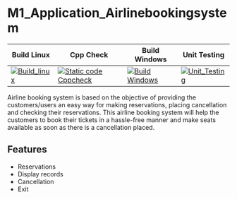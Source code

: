 # M1_Application_Airlinebookingsystem
| Build Linux| Cpp Check | Build Windows|Unit Testing |
|--------|-------|-------|-------|
|[![Build_linux](https://github.com/samstyle321/M1_App_Billing_System/actions/workflows/build_linux.yml/badge.svg)](https://github.com/samstyle321/M1_App_Billing_System/actions/workflows/build_linux.yml)                                     | [![Static code Cppcheck](https://github.com/samstyle321/M1_App_Billing_System/actions/workflows/cppcheck.yml/badge.svg)](https://github.com/samstyle321/M1_App_Billing_System/actions/workflows/cppcheck.yml)                                        |[![Build Windows](https://github.com/samstyle321/M1_App_Billing_System/actions/workflows/build_windows.yml/badge.svg)](https://github.com/samstyle321/M1_App_Billing_System/actions/workflows/build_windows.yml)                                   |[![Unit_Testing](https://github.com/samstyle321/M1_App_Billing_System/actions/workflows/unit_testing.yml/badge.svg)](https://github.com/samstyle321/M1_App_Billing_System/actions/workflows/unit_testing.yml)                      


Airline booking system is based on the objective of providing the customers/users an easy way for making reservations, placing cancellation and checking their reservations. This airline booking system will help the customers to book their tickets in a hassle-free manner and make seats available as soon as there is a cancellation placed.

## Features

- Reservations
- Display records
- Cancellation 
- Exit 

